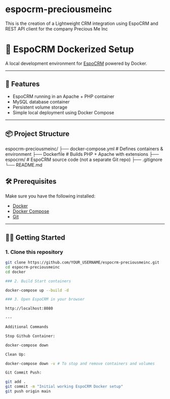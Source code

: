 # espocrm-preciousmeinc
This is the creation of a Lightweight CRM integration using EspoCRM and REST API client for the company Precious Me Inc

# 🧊 EspoCRM Dockerized Setup

A local development environment for [EspoCRM](https://www.espocrm.com/) powered by Docker.

---

## 🚀 Features

- EspoCRM running in an Apache + PHP container
- MySQL database container
- Persistent volume storage
- Simple local deployment using Docker Compose

---

## 📦 Project Structure

espocrm-preciousmeinc/
├── docker-compose.yml # Defines containers & environment
├── Dockerfile # Builds PHP + Apache with extensions
├── espocrm/ # EspoCRM source code (not a separate Git repo)
├── .gitignore
└── README.md

## 🛠 Prerequisites

Make sure you have the following installed:

- [Docker](https://docs.docker.com/get-docker/)
- [Docker Compose](https://docs.docker.com/compose/)
- [Git](https://git-scm.com/)

---

## 🧑‍💻 Getting Started

### 1. Clone this repository

```bash
git clone https://github.com/YOUR_USERNAME/espocrm-preciousmeinc.git
cd espocrm-preciousmeinc
cd docker

### 2. Build Start containers

docker-compose up --build -d

### 3. Open EspoCRM in your browser

http://localhost:8080

---

Additional Commands

Stop Github Container:

docker-compose down

Clean Up:

docker-compose down -v # To stop and remove containers and volumes

Git Commit Push:

git add .
git commit -m "Initial working EspoCRM Docker setup"
git push origin main
